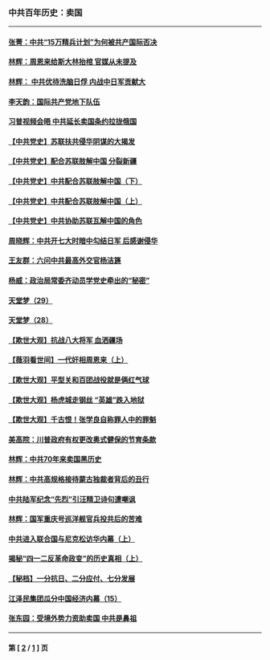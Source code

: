 ### 中共百年历史：卖国
---
#### [张菁：中共“15万精兵计划”为何被共产国际否决](../../pages/nf1176117/n13967677.md?09170430) 
#### [林辉：周恩来给斯大林抬棺 官媒从未提及](../../pages/nf1176117/n13961173.md?09170430) 
#### [林辉： 中共优待洗脑日俘 内战中日军贡献大](../../pages/nf1176117/n13624644.md?09170430) 
#### [李天韵：国际共产党地下队伍](../../pages/nf1176117/n13611808.md?09170430) 
#### [习普视频会晤 中共延长卖国条约拉拢俄国](../../pages/nf1176117/n13060971.md?09170430) 
#### [【中共党史】苏联扶共侵华阴谋的大揭发](../../pages/nf1176117/n13056050.md?09170430) 
#### [【中共党史】配合苏联肢解中国 分裂新疆](../../pages/nf1176117/n13040700.md?09170430) 
#### [【中共党史】中共配合苏联肢解中国（下）](../../pages/nf1176117/n13035660.md?09170430) 
#### [【中共党史】中共配合苏联肢解中国（上）](../../pages/nf1176117/n13030262.md?09170430) 
#### [【中共党史】中共协助苏联瓦解中国的角色](../../pages/nf1176117/n13018109.md?09170430) 
#### [周晓辉：中共开七大时暗中勾结日军 后感谢侵华](../../pages/nf1176117/n12921960.md?09170430) 
#### [王友群：六问中共最高外交官杨洁篪](../../pages/nf1176117/n12836495.md?09170430) 
#### [杨威：政治局常委齐动员学党史牵出的“秘密”](../../pages/nf1176117/n12764642.md?09170430) 
#### [天堂梦（29）](../../pages/nf1176117/n12408465.md?09170430) 
#### [天堂梦（28）](../../pages/nf1176117/n12408309.md?09170430) 
#### [【欺世大观】抗战八大将军 血洒疆场](../../pages/nf1176117/n12357044.md?09170430) 
#### [【薇羽看世间】一代奸相周恩来（上）](../../pages/nf1176117/n12401109.md?09170430) 
#### [【欺世大观】平型关和百团战役就是俩红气球](../../pages/nf1176117/n12359157.md?09170430) 
#### [【欺世大观】杨虎城走钢丝 “英雄”跌入地狱](../../pages/nf1176117/n12358840.md?09170430) 
#### [【欺世大观】千古恨！张学良自称罪人中的罪魁](../../pages/nf1176117/n12358629.md?09170430) 
#### [美高院：川普政府有权更改奥式健保的节育条款](../../pages/nf1176117/n12242171.md?09170430) 
#### [林辉：中共70年来卖国黑历史](../../pages/nf1176117/n11552181.md?09170430) 
#### [林辉：中共高规格接待蒙古独裁者背后的丑行](../../pages/nf1176117/n11225005.md?09170430) 
#### [中共陆军纪念“先烈”引汪精卫诗句遭嘲讽](../../pages/nf1176117/n11153345.md?09170430) 
#### [林辉：国军重庆号巡洋舰官兵投共后的苦难](../../pages/nf1176117/n10997801.md?09170430) 
#### [中共进入联合国与尼克松访华内幕（上）](../../pages/nf1176117/n10138788.md?09170430) 
#### [揭秘“四一二反革命政变”的历史真相（上）](../../pages/nf1176117/n9996650.md?09170430) 
#### [【秘档】一分抗日、二分应付、七分发展](../../pages/nf1176117/n9331484.md?09170430) 
#### [江泽民集团瓜分中国经济内幕（15）](../../pages/nf1176117/n9268584.md?09170430) 
#### [张东园：受境外势力资助卖国 中共是鼻祖](../../pages/nf1176117/n9272480.md?09170430) 

---
#### 第 [ [2](./2.md?09170430) / [1](./1.md?09170430) ] 页
